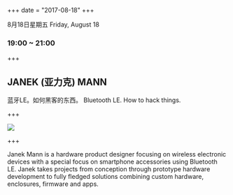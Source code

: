 +++
date = "2017-08-18"
+++

8月18日星期五
Friday, August 18
### 19:00 ~ 21:00 

+++

## JANEK (亚力克) MANN
蓝牙LE。如何黑客的东西。
Bluetooth LE. How to hack things.

+++

![](/images/janek.jpg)

+++

Janek Mann is a hardware product designer focusing on wireless electronic devices with a special focus on smartphone accessories using Bluetooth LE. Janek takes projects from conception through prototype hardware development to fully fledged solutions combining custom hardware, enclosures, firmware and apps.
